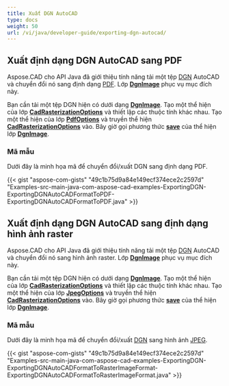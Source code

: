 ```yaml
---
title: Xuất DGN AutoCAD
type: docs
weight: 50
url: /vi/java/developer-guide/exporting-dgn-autocad/
---
```


## **Xuất định dạng DGN AutoCAD sang PDF**

Aspose.CAD cho API Java đã giới thiệu tính năng tải một tệp [DGN](https://docs.fileformat.com/cad/dgn/) AutoCAD và chuyển đổi nó sang định dạng [PDF](https://docs.fileformat.com/pdf/). Lớp [**DgnImage**](https://reference.aspose.com/cad/java/com.aspose.cad.fileformats.dgn/DgnImage) phục vụ mục đích này.

Bạn cần tải một tệp DGN hiện có dưới dạng [**DgnImage**](https://reference.aspose.com/cad/java/com.aspose.cad.fileformats.dgn/DgnImage). Tạo một thể hiện của lớp [**CadRasterizationOptions**](https://reference.aspose.com/cad/java/com.aspose.cad.imageoptions/CadRasterizationOptions) và thiết lập các thuộc tính khác nhau. Tạo một thể hiện của lớp [**PdfOptions**](https://reference.aspose.com/cad/java/com.aspose.cad.imageoptions/pdfoptions) và truyền thể hiện [**CadRasterizationOptions**](https://reference.aspose.com/cad/java/com.aspose.cad.imageoptions/CadRasterizationOptions) vào. Bây giờ gọi phương thức [**save**](https://reference.aspose.com/cad/java/com.aspose.cad/Image#save--) của thể hiện lớp [**DgnImage**](https://reference.aspose.com/cad/java/com.aspose.cad.fileformats.dgn/DgnImage).

### Mã mẫu

Dưới đây là minh họa mã để chuyển đổi/xuất DGN sang định dạng PDF.

{{< gist "aspose-com-gists" "49c1b75d9a84e149ecf374ece2c2597d" "Examples-src-main-java-com-aspose-cad-examples-ExportingDGN-ExportingDGNAutoCADFormatToPDF-ExportingDGNAutoCADFormatToPDF.java" >}}

## **Xuất định dạng DGN AutoCAD sang định dạng hình ảnh raster**

Aspose.CAD cho API Java đã giới thiệu tính năng tải một tệp [DGN](https://docs.fileformat.com/cad/dgn/) AutoCAD và chuyển đổi nó sang hình ảnh raster. Lớp [**DgnImage**](https://reference.aspose.com/cad/java/com.aspose.cad.fileformats.dgn/DgnImage) phục vụ mục đích này.

Bạn cần tải một tệp DGN hiện có dưới dạng [**DgnImage**](https://reference.aspose.com/cad/java/com.aspose.cad.fileformats.dgn/DgnImage). Tạo một thể hiện của lớp [**CadRasterizationOptions**](https://reference.aspose.com/cad/java/com.aspose.cad.imageoptions/CadRasterizationOptions) và thiết lập các thuộc tính khác nhau. Tạo một thể hiện của lớp [**JpegOptions**](https://reference.aspose.com/cad/java/com.aspose.cad.imageoptions/JpegOptions) và truyền thể hiện [**CadRasterizationOptions**](https://reference.aspose.com/cad/java/com.aspose.cad.imageoptions/CadRasterizationOptions) vào. Bây giờ gọi phương thức [**save**](https://reference.aspose.com/cad/java/com.aspose.cad/Image#save--) của thể hiện lớp [**DgnImage**](https://reference.aspose.com/cad/java/com.aspose.cad.fileformats.dgn/DgnImage).

### Mã mẫu

Dưới đây là minh họa mã để chuyển đổi/xuất [DGN](https://docs.fileformat.com/cad/dgn/) sang hình ảnh [JPEG](https://docs.fileformat.com/image/jpeg/).

{{< gist "aspose-com-gists" "49c1b75d9a84e149ecf374ece2c2597d" "Examples-src-main-java-com-aspose-cad-examples-ExportingDGN-ExportingDGNAutoCADFormatToRasterImageFormat-ExportingDGNAutoCADFormatToRasterImageFormat.java" >}}

